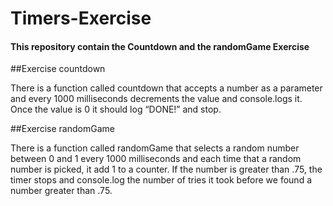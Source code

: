 # Timers-Exercise
#### This repository contain the Countdown and the randomGame Exercise

##Exercise countdown

There is a function called countdown that accepts a number as a parameter 
and every 1000 milliseconds decrements the value and console.logs it. 
Once the value is 0 it should log “DONE!” and stop.

##Exercise randomGame

There is a function called randomGame that selects a random number between 0 and 1 every 1000 milliseconds 
and each time that a random number is picked, it add 1 to a counter. 
If the number is greater than .75, the timer stops and console.log the number of 
tries it took before we found a number greater than .75.
